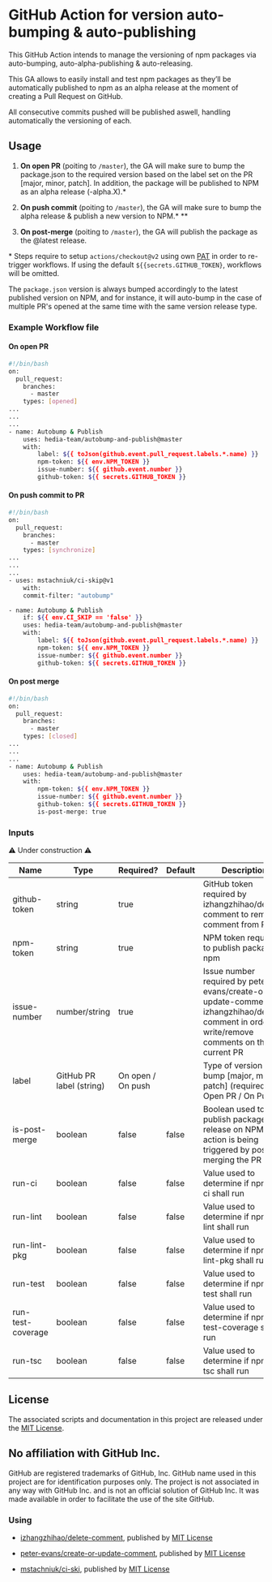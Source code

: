 # GitHub Action for version auto-bumping & auto-publishing

This GitHub Action intends to manage the versioning of npm packages via auto-bumping, auto-alpha-publishing & auto-releasing.

This GA allows to easily install and test npm packages as they’ll be automatically published to npm as an alpha release at the moment of creating a Pull Request on GitHub.

All consecutive commits pushed will be published aswell, handling automatically the versioning of each.

## Usage

1. **On open PR** (poiting to `/master`), the GA will make sure to bump the package.json to the required version based on the label set on the PR [major, minor, patch]. In addition, the package will be published to NPM as an alpha release (-alpha.X).\*

2. **On push commit** (poiting to `/master`), the GA will make sure to bump the alpha release & publish a new version to NPM.\* \*\*

3. **On post-merge** (poiting to `/master`), the GA will publish the package as the @latest release.

\* Steps require to setup `actions/checkout@v2` using own [PAT](https://docs.github.com/en/github/authenticating-to-github/keeping-your-account-and-data-secure/creating-a-personal-access-token) in order to re-trigger workflows. If using the default `${{secrets.GITHUB_TOKEN}`, workflows will be omitted.

The `package.json` version is always bumped accordingly to the latest published version on NPM, and for instance, it will auto-bump in the case of multiple PR's opened at the same time with the same version release type.

### Example Workflow file

#### On open PR

```bash
#!/bin/bash
on:
  pull_request:
    branches:
      - master
    types: [opened]
...
...
...
- name: Autobump & Publish
    uses: hedia-team/autobump-and-publish@master
    with:
        label: ${{ toJson(github.event.pull_request.labels.*.name) }}
        npm-token: ${{ env.NPM_TOKEN }}
        issue-number: ${{ github.event.number }}
        github-token: ${{ secrets.GITHUB_TOKEN }}
```

#### On push commit to PR

```bash
#!/bin/bash
on:
  pull_request:
    branches:
      - master
    types: [synchronize]
...
...
...
- uses: mstachniuk/ci-skip@v1
    with:
    commit-filter: "autobump"

- name: Autobump & Publish
    if: ${{ env.CI_SKIP == 'false' }}
    uses: hedia-team/autobump-and-publish@master
    with:
        label: ${{ toJson(github.event.pull_request.labels.*.name) }}
        npm-token: ${{ env.NPM_TOKEN }}
        issue-number: ${{ github.event.number }}
        github-token: ${{ secrets.GITHUB_TOKEN }}
```

#### On post merge

```bash
#!/bin/bash
on:
  pull_request:
    branches:
      - master
    types: [closed]
...
...
...
- name: Autobump & Publish
    uses: hedia-team/autobump-and-publish@master
    with:
        npm-token: ${{ env.NPM_TOKEN }}
        issue-number: ${{ github.event.number }}
        github-token: ${{ secrets.GITHUB_TOKEN }}
        is-post-merge: true
```

### Inputs

:warning: Under construction :warning:

| Name              | Type                     | Required?         | Default | Description                                                                                                                                     |
| ----------------- | ------------------------ | ----------------- | ------- | ----------------------------------------------------------------------------------------------------------------------------------------------- |
| github-token      | string                   | true              |         | GitHub token required by izhangzhihao/delete-comment to remove comment from PR                                                                  |
| npm-token         | string                   | true              |         | NPM token required to publish package to npm                                                                                                    |
| issue-number      | number/string            | true              |         | Issue number required by peter-evans/create-or-update-comment & izhangzhihao/delete-comment in order to write/remove comments on the current PR |
| label             | GitHub PR label (string) | On open / On push |         | Type of version bump [major, minor, patch] (required on Open PR / On Push)                                                                      |
| is-post-merge     | boolean                  | false             | false   | Boolean used to publish package as release on NPM if action is being triggered by post-merging the PR                                           |
| run-ci            | boolean                  | false             | false   | Value used to determine if npm run ci shall run                                                                                                 |
| run-lint          | boolean                  | false             | false   | Value used to determine if npm run lint shall run                                                                                               |
| run-lint-pkg      | boolean                  | false             | false   | Value used to determine if npm run lint-pkg shall run                                                                                           |
| run-test          | boolean                  | false             | false   | Value used to determine if npm run test shall run                                                                                               |
| run-test-coverage | boolean                  | false             | false   | Value used to determine if npm run test-coverage shall run                                                                                      |
| run-tsc           | boolean                  | false             | false   | Value used to determine if npm run tsc shall run                                                                                                |

## License

The associated scripts and documentation in this project are released under the [MIT License](LICENSE).

## No affiliation with GitHub Inc.

GitHub are registered trademarks of GitHub, Inc. GitHub name used in this project are for identification purposes only. The project is not associated in any way with GitHub Inc. and is not an official solution of GitHub Inc. It was made available in order to facilitate the use of the site GitHub.

### Using

- [izhangzhihao/delete-comment](https://github.com/marketplace/actions/delete-comment), published by [MIT License](https://github.com/izhangzhihao/delete-comment/blob/master/LICENSE)

- [peter-evans/create-or-update-comment](https://github.com/marketplace/actions/create-or-update-comment), published by [MIT License](https://github.com/peter-evans/create-or-update-comment/blob/main/LICENSE)

- [mstachniuk/ci-ski](https://github.com/marketplace/actions/ci-skip-action), published by [MIT License](https://github.com/mstachniuk/ci-skip/blob/master/LICENSE)
